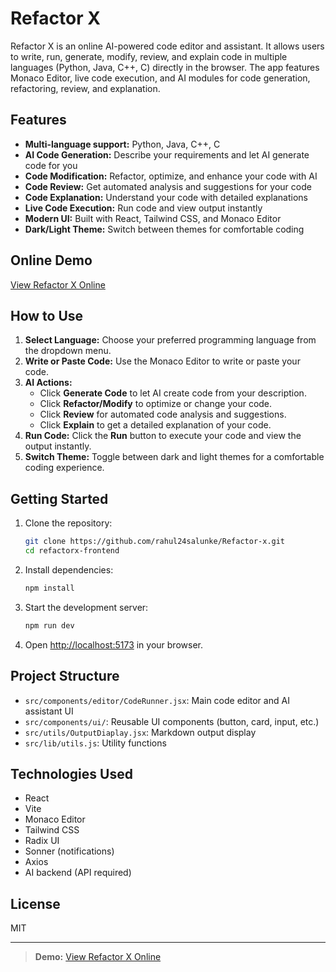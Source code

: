 # Refactor X

Refactor X is an online AI-powered code editor and assistant. It allows users to write, run, generate, modify, review, and explain code in multiple languages (Python, Java, C++, C) directly in the browser. The app features Monaco Editor, live code execution, and AI modules for code generation, refactoring, review, and explanation.

## Features

- **Multi-language support:** Python, Java, C++, C
- **AI Code Generation:** Describe your requirements and let AI generate code for you
- **Code Modification:** Refactor, optimize, and enhance your code with AI
- **Code Review:** Get automated analysis and suggestions for your code
- **Code Explanation:** Understand your code with detailed explanations
- **Live Code Execution:** Run code and view output instantly
- **Modern UI:** Built with React, Tailwind CSS, and Monaco Editor
- **Dark/Light Theme:** Switch between themes for comfortable coding

## Online Demo

[View Refactor X Online](https://refactor-x-code.vercel.app/)

## How to Use

1. **Select Language:** Choose your preferred programming language from the dropdown menu.
2. **Write or Paste Code:** Use the Monaco Editor to write or paste your code.
3. **AI Actions:**  
   - Click **Generate Code** to let AI create code from your description.
   - Click **Refactor/Modify** to optimize or change your code.
   - Click **Review** for automated code analysis and suggestions.
   - Click **Explain** to get a detailed explanation of your code.
4. **Run Code:** Click the **Run** button to execute your code and view the output instantly.
5. **Switch Theme:** Toggle between dark and light themes for a comfortable coding experience.

## Getting Started

1. Clone the repository:
   ```sh
   git clone https://github.com/rahul24salunke/Refactor-x.git
   cd refactorx-frontend
   ```

2. Install dependencies:
   ```sh
   npm install
   ```

3. Start the development server:
   ```sh
   npm run dev
   ```

4. Open [http://localhost:5173](http://localhost:5173) in your browser.

## Project Structure

- `src/components/editor/CodeRunner.jsx`: Main code editor and AI assistant UI
- `src/components/ui/`: Reusable UI components (button, card, input, etc.)
- `src/utils/OutputDiaplay.jsx`: Markdown output display
- `src/lib/utils.js`: Utility functions

## Technologies Used

- React
- Vite
- Monaco Editor
- Tailwind CSS
- Radix UI
- Sonner (notifications)
- Axios
- AI backend (API required)

## License

MIT

---

> **Demo:** [View Refactor X Online](https://refactor-x-code.vercel.app/)